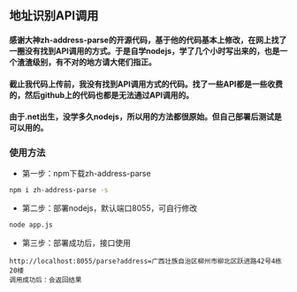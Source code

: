## 地址识别API调用
#### 感谢大神zh-address-parse的开源代码，基于他的代码基本上修改，在网上找了一圈没有找到API调用的方式。于是自学nodejs，学了几个小时写出来的，也是一个渣渣级别，有不对的地方请大佬们指正。
#### 截止我代码上传前，我没有找到API调用方式的代码。找了一些API都是一些收费的，然后github上的代码也都是无法通过API调用的。
#### 由于.net出生，没学多久nodejs，所以用的方法都很原始。但自己部署后测试是可以用的。
###  使用方法
- 第一步：npm下载zh-address-parse
```sh
npm i zh-address-parse -s
```
- 第二步：部署nodejs，默认端口8055，可自行修改
```sh
node app.js
```
- 第三步：部署成功后，接口使用
```
http://localhost:8055/parse?address=广西壮族自治区柳州市柳北区跃进路42号4栋20楼
调用成功后：会返回结果
````
